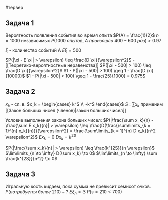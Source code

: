 #тервер 
## Задача 1
Вероятность появления события во время опыта $P(A) = \frac{1}{2}$
$n = 1000$ независимых
$P(1000 \ опытов, A \ произошло \ 400-600 \ раз) > 0.97$

$\xi$ - количество событий A
$E \xi = 500$

$P(|\xi - E \xi| > \varepsilon) \leq \frac{D \xi}{\varepsilon^2}$ - [[Теоретико-вероятностные неравенства]]
$P(|\xi - 500| > 100) \leq \frac{D \xi}{\varepsilon^2}$
$1 - P(|\xi - 500| > 100) \geq 1 - \frac{D \xi}{10000}$
$1 - P(|\xi - 500| > 100) \geq 1 - \frac{25}{1000} = 0.975$

## Задача 2
$x_k$ - сл. в.
$x_k = \begin{cases} k^S \\ -k^S \end{cases}$
$S: \sum\limits x_k$ применим [[Закон больших чисел (членов)|закон больших чисел]]

Условие выполнения закона больших чисел:
$P(|\frac{\sum x_k}{n} - \frac{\sum E x_k}{n}| > \varepsilon) \leq \frac{D(\frac{\sum\limits_{k = 1}^{n} x_k}{n})}{\varepsilon^2} = \frac{\sum\limits_{k = 1}^{n} D x_k}{n^2 \varepsilon^2}$
$E x_k = 0$
$D x_k = k^{2S}$

$P(|\frac{\sum x_k}{n}| > \varepsilon) \leq \frac{k^{2S}}{n \varepsilon}$
$\lim\limits_{n \to \infty} D(\sum x_k) \to 0$
$\lim\limits_{n \to \infty} \sum \frac{k^{2S}}{n^2} \to 0$

## Задача 3
Игральную кость кидаем, пока сумма не превысит семисот очков.
$P(потребуется \ более \ 210) - ?$
$E \xi_n = 3$
$P(s = 210 < 700)$